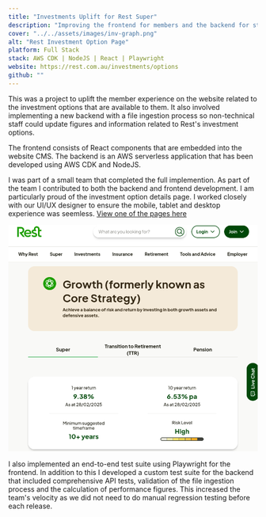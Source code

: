 ```yaml
---
title: "Investments Uplift for Rest Super"
description: "Improving the frontend for members and the backend for staff."
cover: "../../assets/images/inv-graph.png"
alt: "Rest Investment Option Page"
platform: Full Stack
stack: AWS CDK | NodeJS | React | Playwright
website: https://rest.com.au/investments/options
github: ""
---
```


This was a project to uplift the member experience on the website related to the investment options that are available to them. It also involved implementing a new backend with a file ingestion process so non-technical staff could update figures and information related to Rest's investment options.

The frontend consists of React components that are embedded into the website CMS.
The backend is an AWS serverless application that has been developed using AWS CDK and NodeJS.

I was part of a small team that completed the full implemention. As part of the team I contributed to both the backend and frontend development.
I am particularly proud of the investment option details page. I worked closely with our UI/UX designer to ensure the mobile, tablet and desktop experience was seemless. [View one of the pages here](https://rest.com.au/investments/options/growth)

![Rest Investment Options Page](../../assets/images/rest-inv-op.png)

I also implemented an end-to-end test suite using Playwright for the frontend. In addition to this I developed a custom test suite for the backend that included comprehensive API tests, validation of the file ingestion process and the calculation of performance figures. This increased the team's velocity as we did not need to do manual regression testing before each release.
